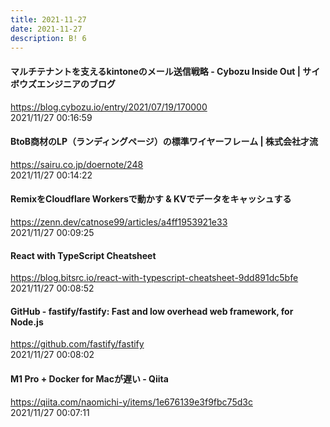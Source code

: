 ```yaml
---
title: 2021-11-27
date: 2021-11-27
description: B! 6
---
```


#### マルチテナントを支えるkintoneのメール送信戦略 - Cybozu Inside Out | サイボウズエンジニアのブログ
https://blog.cybozu.io/entry/2021/07/19/170000<br>
2021/11/27 00:16:59<br>


#### BtoB商材のLP（ランディングページ）の標準ワイヤーフレーム | 株式会社才流
https://sairu.co.jp/doernote/248<br>
2021/11/27 00:14:22<br>


#### RemixをCloudflare Workersで動かす & KVでデータをキャッシュする
https://zenn.dev/catnose99/articles/a4ff1953921e33<br>
2021/11/27 00:09:25<br>


#### React with TypeScript Cheatsheet
https://blog.bitsrc.io/react-with-typescript-cheatsheet-9dd891dc5bfe<br>
2021/11/27 00:08:52<br>


#### GitHub - fastify/fastify: Fast and low overhead web framework, for Node.js
https://github.com/fastify/fastify<br>
2021/11/27 00:08:02<br>


#### M1 Pro + Docker for Macが遅い - Qiita
https://qiita.com/naomichi-y/items/1e676139e3f9fbc75d3c<br>
2021/11/27 00:07:11<br>


